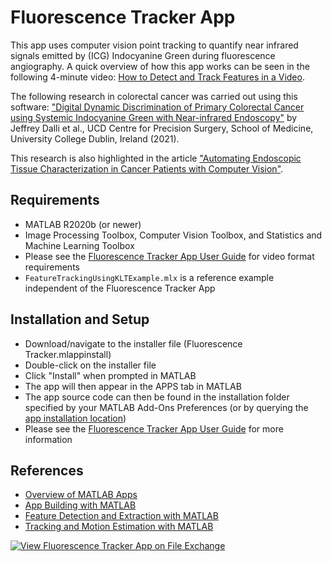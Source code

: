 # Fluorescence Tracker App
This app uses computer vision point tracking to quantify near infrared signals emitted by (ICG) Indocyanine Green during fluorescence angiography.  A quick overview of how this app works can be seen in the following 4-minute video: [How to Detect and Track Features in a Video](https://www.mathworks.com/videos/how-to-detect-and-track-features-in-a-video-1648706043636.html).

The following research in colorectal cancer was carried out using this software: ["Digital Dynamic Discrimination of Primary Colorectal Cancer using Systemic Indocyanine Green with Near-infrared Endoscopy"](https://rdcu.be/clDRi) by Jeffrey Dalli et al., UCD Centre for Precision Surgery, School of Medicine, University College Dublin, Ireland (2021).

This research is also highlighted in the article ["Automating Endoscopic Tissue Characterization in Cancer Patients with Computer Vision"](https://www.mathworks.com/company/newsletters/articles/automating-endoscopic-tissue-characterization-in-cancer-patients-with-computer-vision.html).

## Requirements
* MATLAB R2020b (or newer)
* Image Processing Toolbox, Computer Vision Toolbox, and Statistics and Machine Learning Toolbox
* Please see the [Fluorescence Tracker App User Guide](https://github.com/mathworks/Fluorescence-Tracker-App/blob/main/FluorescenceTrackerUserGuide.pdf) for video format requirements
* <code>FeatureTrackingUsingKLTExample.mlx</code> is a reference example independent of the Fluorescence Tracker App

## Installation and Setup
* Download/navigate to the installer file (Fluorescence Tracker.mlappinstall)
* Double-click on the installer file
* Click "Install" when prompted in MATLAB
* The app will then appear in the APPS tab in MATLAB
* The app source code can then be found in the installation folder specified by your MATLAB Add-Ons Preferences (or by querying the [app installation location](https://www.mathworks.com/help/matlab/ref/matlab.apputil.getinstalledappinfo.html))
* Please see the [Fluorescence Tracker App User Guide](https://github.com/mathworks/Fluorescence-Tracker-App/blob/main/FluorescenceTrackerUserGuide.pdf) for more information

## References
* [Overview of MATLAB Apps](https://www.mathworks.com/help/matlab/creating_guis/apps-overview.html)
* [App Building with MATLAB](https://www.mathworks.com/help/matlab/gui-development.html)
* [Feature Detection and Extraction with MATLAB](https://www.mathworks.com/help/vision/feature-detection-and-extraction.html)
* [Tracking and Motion Estimation with MATLAB](https://www.mathworks.com/help/vision/tracking-and-motion-estimation.html)

[![View Fluorescence Tracker App on File Exchange](https://www.mathworks.com/matlabcentral/images/matlab-file-exchange.svg)](https://www.mathworks.com/matlabcentral/fileexchange/89679-fluorescence-tracker-app)
